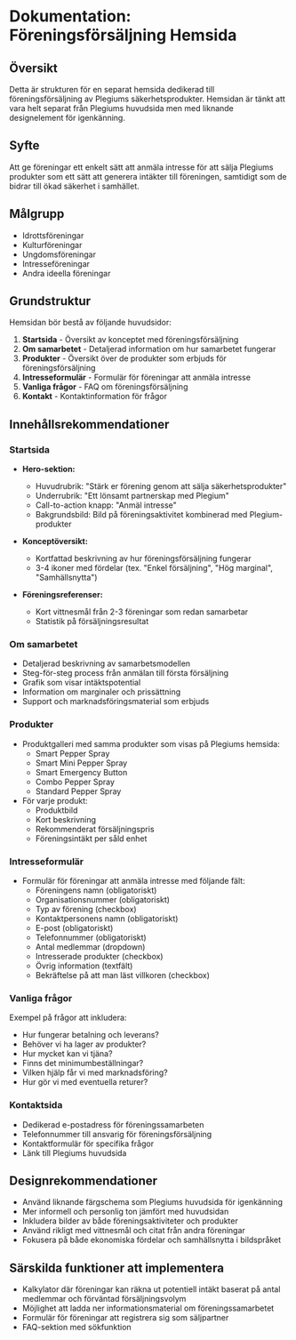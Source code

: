 # Dokumentation: Föreningsförsäljning Hemsida

## Översikt
Detta är strukturen för en separat hemsida dedikerad till föreningsförsäljning av Plegiums säkerhetsprodukter. Hemsidan är tänkt att vara helt separat från Plegiums huvudsida men med liknande designelement för igenkänning.

## Syfte
Att ge föreningar ett enkelt sätt att anmäla intresse för att sälja Plegiums produkter som ett sätt att generera intäkter till föreningen, samtidigt som de bidrar till ökad säkerhet i samhället.

## Målgrupp
- Idrottsföreningar
- Kulturföreningar
- Ungdomsföreningar
- Intresseföreningar
- Andra ideella föreningar

## Grundstruktur
Hemsidan bör bestå av följande huvudsidor:

1. **Startsida** - Översikt av konceptet med föreningsförsäljning
2. **Om samarbetet** - Detaljerad information om hur samarbetet fungerar
3. **Produkter** - Översikt över de produkter som erbjuds för föreningsförsäljning
4. **Intresseformulär** - Formulär för föreningar att anmäla intresse
5. **Vanliga frågor** - FAQ om föreningsförsäljning
6. **Kontakt** - Kontaktinformation för frågor

## Innehållsrekommendationer

### Startsida
- **Hero-sektion:**
  - Huvudrubrik: "Stärk er förening genom att sälja säkerhetsprodukter"
  - Underrubrik: "Ett lönsamt partnerskap med Plegium"
  - Call-to-action knapp: "Anmäl intresse"
  - Bakgrundsbild: Bild på föreningsaktivitet kombinerad med Plegium-produkter

- **Konceptöversikt:**
  - Kortfattad beskrivning av hur föreningsförsäljning fungerar
  - 3-4 ikoner med fördelar (tex. "Enkel försäljning", "Hög marginal", "Samhällsnytta")

- **Föreningsreferenser:**
  - Kort vittnesmål från 2-3 föreningar som redan samarbetar
  - Statistik på försäljningsresultat

### Om samarbetet
- Detaljerad beskrivning av samarbetsmodellen
- Steg-för-steg process från anmälan till första försäljning
- Grafik som visar intäktspotential
- Information om marginaler och prissättning
- Support och marknadsföringsmaterial som erbjuds

### Produkter
- Produktgalleri med samma produkter som visas på Plegiums hemsida:
  - Smart Pepper Spray
  - Smart Mini Pepper Spray
  - Smart Emergency Button
  - Combo Pepper Spray
  - Standard Pepper Spray
- För varje produkt:
  - Produktbild
  - Kort beskrivning
  - Rekommenderat försäljningspris
  - Föreningsintäkt per såld enhet

### Intresseformulär
- Formulär för föreningar att anmäla intresse med följande fält:
  - Föreningens namn (obligatoriskt)
  - Organisationsnummer (obligatoriskt)
  - Typ av förening (checkbox)
  - Kontaktpersonens namn (obligatoriskt)
  - E-post (obligatoriskt)
  - Telefonnummer (obligatoriskt)
  - Antal medlemmar (dropdown)
  - Intresserade produkter (checkbox)
  - Övrig information (textfält)
  - Bekräftelse på att man läst villkoren (checkbox)

### Vanliga frågor
Exempel på frågor att inkludera:
- Hur fungerar betalning och leverans?
- Behöver vi ha lager av produkter?
- Hur mycket kan vi tjäna?
- Finns det minimumbeställningar?
- Vilken hjälp får vi med marknadsföring?
- Hur gör vi med eventuella returer?

### Kontaktsida
- Dedikerad e-postadress för föreningssamarbeten
- Telefonnummer till ansvarig för föreningsförsäljning
- Kontaktformulär för specifika frågor
- Länk till Plegiums huvudsida

## Designrekommendationer
- Använd liknande färgschema som Plegiums huvudsida för igenkänning
- Mer informell och personlig ton jämfört med huvudsidan
- Inkludera bilder av både föreningsaktiviteter och produkter
- Använd rikligt med vittnesmål och citat från andra föreningar
- Fokusera på både ekonomiska fördelar och samhällsnytta i bildspråket

## Särskilda funktioner att implementera
- Kalkylator där föreningar kan räkna ut potentiell intäkt baserat på antal medlemmar och förväntad försäljningsvolym
- Möjlighet att ladda ner informationsmaterial om föreningssamarbetet
- Formulär för föreningar att registrera sig som säljpartner
- FAQ-sektion med sökfunktion